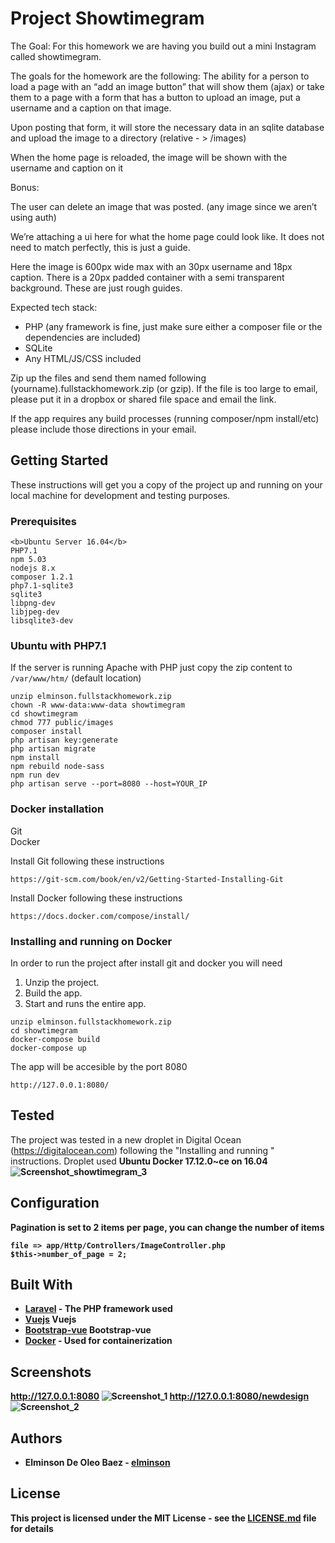 # Project Showtimegram 

The Goal:
For this homework we are having you build out a mini Instagram called showtimegram.

The goals for the homework are the following:
The ability for a person to load a page with an “add an image button” that will show them (ajax) or take them to a page with a form that has a button to upload an image, put a username and a caption on that image.

Upon posting that form, it will store the necessary data in an sqlite database and upload the image to a directory (relative - > /images)

When the home page is reloaded, the image will be shown with the username and caption on it

Bonus:

The user can delete an image that was posted. (any image since we aren’t using auth)

We’re attaching a ui here for what the home page could look like. It does not need to match perfectly, this is just a guide.

Here the image is 600px wide max with an 30px username and 18px caption. There is a 20px padded container with a semi transparent background.
These are just rough guides.

Expected tech stack:
* PHP (any framework is fine, just make sure either a composer file or the dependencies are included)
* SQLite
* Any HTML/JS/CSS included

Zip up the files and send them named following (yourname).fullstackhomework.zip (or gzip). If the file is too large to email, please put it in a dropbox or shared file space and email the link.

If the app requires any build processes (running composer/npm install/etc) please include those directions in your email.

## Getting Started
These instructions will get you a copy of the project up and running on your local machine for development and testing purposes.

### Prerequisites
```
<b>Ubuntu Server 16.04</b>
PHP7.1
npm 5.03
nodejs 8.x
composer 1.2.1
php7.1-sqlite3
sqlite3
libpng-dev
libjpeg-dev
libsqlite3-dev
```

### Ubuntu with PHP7.1
If the server is running Apache with PHP just copy the zip content to `/var/www/htm/` (default location) 
```
unzip elminson.fullstackhomework.zip
chown -R www-data:www-data showtimegram
cd showtimegram
chmod 777 public/images
composer install
php artisan key:generate
php artisan migrate
npm install
npm rebuild node-sass
npm run dev
php artisan serve --port=8080 --host=YOUR_IP
````

### Docker installation
Git <Br>
Docker<br>

Install Git following these instructions 
```
https://git-scm.com/book/en/v2/Getting-Started-Installing-Git
```
Install Docker following these instructions 
```
https://docs.docker.com/compose/install/
```

### Installing and running on Docker
In order to run the project after install git and docker you will need
1) Unzip the project.
2) Build the app.
3) Start and runs the entire app.
```
unzip elminson.fullstackhomework.zip
cd showtimegram
docker-compose build
docker-compose up
```
The app will be accesible by the port 8080 
```
http://127.0.0.1:8080/
```
## Tested
The project was tested in a new droplet in Digital Ocean (https://digitalocean.com) following the "Installing and running
" instructions. Droplet used <b>Ubuntu Docker 17.12.0~ce on 16.04 <b>
![Screenshot_showtimegram_3](https://github.com/elminson/showtimegram/blob/master/Screenshot_showtimegram_3.png)

## Configuration 
Pagination is set to 2 items per page, you can change the number of items 
```
file => app/Http/Controllers/ImageController.php
$this->number_of_page = 2;
```

## Built With

* [Laravel](https://laravel.com/) - The PHP framework used
* [Vuejs](https://vuejs.org) Vuejs
* [Bootstrap-vue](https://bootstrap-vue.js.org/) Bootstrap-vue
* [Docker](https://docker.com) - Used for containerization

## Screenshots
http://127.0.0.1:8080
![Screenshot_1](https://github.com/elminson/showtimegram/blob/master/Screenshot_showtimegram.png)
http://127.0.0.1:8080/newdesign
![Screenshot_2](https://github.com/elminson/showtimegram/blob/master/Screenshot_15_new.png)

## Authors

* **Elminson De Oleo Baez** - [elminson](https://github.com/elminson)

## License

This project is licensed under the MIT License - see the [LICENSE.md](LICENSE.md) file for details
